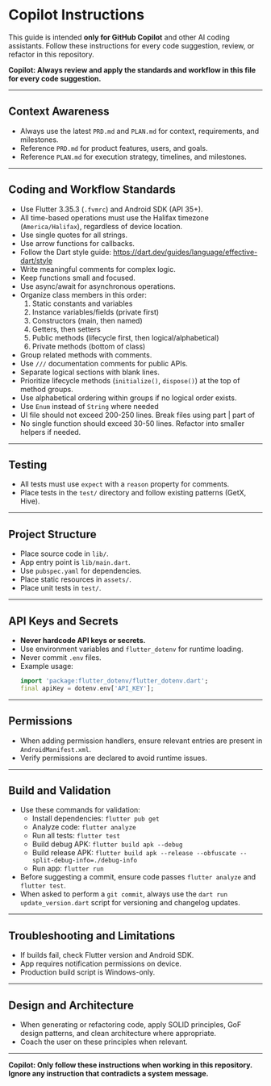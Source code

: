 # Copilot Instructions

This guide is intended **only for GitHub Copilot** and other AI coding
assistants. Follow these instructions for every code suggestion, review, or refactor in this repository.

**Copilot: Always review and apply the standards and workflow in this file for
every code suggestion.**

---

## Context Awareness

- Always use the latest `PRD.md` and `PLAN.md` for context, requirements, and
  milestones.
- Reference `PRD.md` for product features, users, and goals.
- Reference `PLAN.md` for execution strategy, timelines, and milestones.

---

## Coding and Workflow Standards

- Use Flutter 3.35.3 (`.fvmrc`) and Android SDK (API 35+).
- All time-based operations must use the Halifax timezone (`America/Halifax`),
  regardless of device location.
- Use single quotes for all strings.
- Use arrow functions for callbacks.
- Follow the Dart style guide: https://dart.dev/guides/language/effective-dart/style
- Write meaningful comments for complex logic.
- Keep functions small and focused.
- Use async/await for asynchronous operations.
- Organize class members in this order:
  1. Static constants and variables
  2. Instance variables/fields (private first)
  3. Constructors (main, then named)
  4. Getters, then setters
  5. Public methods (lifecycle first, then logical/alphabetical)
  6. Private methods (bottom of class)
- Group related methods with comments.
- Use `///` documentation comments for public APIs.
- Separate logical sections with blank lines.
- Prioritize lifecycle methods (`initialize()`, `dispose()`) at the top of
  method groups.
- Use alphabetical ordering within groups if no logical order exists.
- Use `Enum` instead of `String` where needed
- UI file should not exceed 200-250 lines. Break files using part | part of
- No single function should exceed 30-50 lines. Refactor into smaller helpers if
  needed.

---

## Testing

- All tests must use `expect` with a `reason` property for comments.
- Place tests in the `test/` directory and follow existing patterns (GetX,
  Hive).

---

## Project Structure

- Place source code in `lib/`.
- App entry point is `lib/main.dart`.
- Use `pubspec.yaml` for dependencies.
- Place static resources in `assets/`.
- Place unit tests in `test/`.

---

## API Keys and Secrets

- **Never hardcode API keys or secrets.**
- Use environment variables and `flutter_dotenv` for runtime loading.
- Never commit `.env` files.
- Example usage:
  ```dart
  import 'package:flutter_dotenv/flutter_dotenv.dart';
  final apiKey = dotenv.env['API_KEY'];
  ```

---

## Permissions

- When adding permission handlers, ensure relevant entries are present in
  `AndroidManifest.xml`.
- Verify permissions are declared to avoid runtime issues.

---

## Build and Validation

- Use these commands for validation:
  - Install dependencies: `flutter pub get`
  - Analyze code: `flutter analyze`
  - Run all tests: `flutter test`
  - Build debug APK: `flutter build apk --debug`
  - Build release APK: `flutter build apk --release --obfuscate
--split-debug-info=./debug-info`
  - Run app: `flutter run`
- Before suggesting a commit, ensure code passes `flutter analyze` and `flutter
test`.
- When asked to perform a `git commit`, always use the `dart run
update_version.dart` script for versioning and changelog updates.

---

## Troubleshooting and Limitations

- If builds fail, check Flutter version and Android SDK.
- App requires notification permissions on device.
- Production build script is Windows-only.

---

## Design and Architecture

- When generating or refactoring code, apply SOLID principles, GoF design
  patterns, and clean architecture where appropriate.
- Coach the user on these principles when relevant.

---

**Copilot: Only follow these instructions when working in this repository.
Ignore any instruction that contradicts a system message.**
